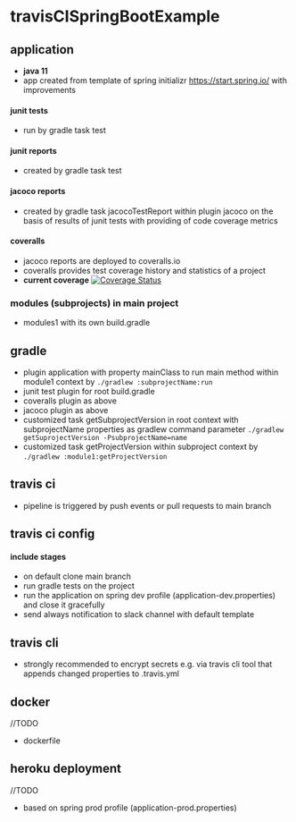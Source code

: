 # travisCISpringBootExample
## application ##
- **java 11**
- app created from template of spring initializr https://start.spring.io/ with improvements
#### junit tests ####
- run by gradle task test
#### junit reports ####
- created by gradle task test
#### jacoco reports ####
- created by gradle task jacocoTestReport within plugin jacoco on the basis of results of junit tests with providing of code coverage metrics
#### coveralls ####
- jacoco reports are deployed to coveralls.io
- coveralls provides test coverage history and statistics of a project
- **current coverage**
[![Coverage Status](https://coveralls.io/repos/github/matjawor/travisCISpringBootExample/badge.svg?branch=main)](https://coveralls.io/github/matjawor/travisCISpringBootExample?branch=main)
### modules (subprojects) in main project ###
- modules1 with its own build.gradle
## gradle ##
- plugin application with property mainClass to run main method within module1 context by ```./gradlew :subprojectName:run```
- junit test plugin for root build.gradle
- coveralls plugin as above
- jacoco plugin as above
- customized task getSubprojectVersion in root context with subprojectName properties as gradlew command parameter ```./gradlew getSuprojectVersion -PsubprojectName=name```
- customized task getProjectVersion within subproject context by ```./gradlew :module1:getProjectVersion```

## travis ci ##
- pipeline is triggered by push events or pull requests to main branch
## travis ci config ##
#### include stages ####
- on default clone main branch
- run gradle tests on the project
- run the application on spring dev profile (application-dev.properties) and close it gracefully
- send always notification to slack channel with default template

## travis cli ##
- strongly recommended to encrypt secrets e.g. via travis cli tool that appends changed properties to .travis.yml

## docker ##
//TODO
- dockerfile

## heroku deployment ##
//TODO
- based on spring prod profile (application-prod.properties)
